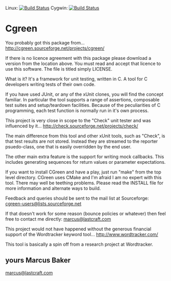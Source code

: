 Linux: [![Build Status](https://travis-ci.org/cgreen-devs/cgreen.svg?branch=master)](https://travis-ci.org/cgreen-devs/cgreen)
Cygwin: [![Build Status](http://ci.alanif.se:8080/buildStatus/icon?job=Cgreen)](http://ci.alanif.se:8080/job/Cgreen/)

Cgreen
======

You probably got this package from...
http://cgreen.sourceforge.net/projects/cgreen/

If there is no licence agreement with this package please download
a version from the location above. You must read and accept that
licence to use this software. The file is titled simply LICENSE.

What is it? It's a framework for unit testing, written in C. A tool
for C developers writing tests of their own code.

If you have used JUnit, or any of the xUnit clones, you will find
the concept familiar. In particular the tool supports a range of
assertions, composable test suites and setup/teardown facilities.
Because of the peculiarities of C programming, each test function
is normally run in it's own process.

This project is very close in scope to the "Check" unit tester and
was influenced by it...
http://check.sourceforge.net/projects/check/

The main difference from this tool and other xUnit tools, such as
"Check",  is that test results are not stored. Instead they are
streamed to the reporter psuedo-class, one that is easily
overridden by the end user.

The other main extra feature is the support for writing mock
callbacks. This includes generating sequences for return values
or parameter expectations.

If you want to install CGreen and have a play, just run "make" from
the top level directory. CGreen uses CMake and I'm afraid I am no expert
with this tool. There may well be teething problems. Please read the
INSTALL file for more information and alternate ways to build.

Feedback and queries should be sent to the mail list at Sourceforge:
cgreen-users@lists.sourceforge.net

If that doesn't work for some reason (bounce policies or whatever)
then feel free to contact me directly:
marcus@lastcraft.com

This project would not have happened without the generous
financial support of the Wordtracker keyword tool...
http://www.wordtracker.com/

This tool is basically a spin off from a research project at Wordtracker.

yours Marcus Baker
-- 
marcus@lastcraft.com

